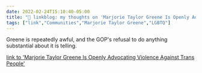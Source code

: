 ```yaml
---
date: 2022-02-24T15:10:40-05:00
title: "🔗 linkblog: my thoughts on 'Marjorie Taylor Greene Is Openly Advocating Violence Against Trans People'"
tags: ["link","Communities","Marjorie Taylor Greene","LGBTQ"]
---
```

Greene is repeatedly awful, and the GOP's refusal to do anything substantial about it is telling.
 
[link to 'Marjorie Taylor Greene Is Openly Advocating Violence Against Trans People'](https://www.vice.com/en/article/4awbxd/marjorie-taylor-greene-violence-trans-people)
